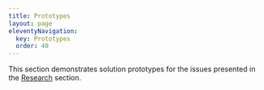 ```yaml
---
title: Prototypes
layout: page
eleventyNavigation:
  key: Prototypes
  order: 40
---
```


This section demonstrates solution prototypes for the issues presented in the [Research](/research/) section.

<!-- Based on the [theming section](/theme), we want to use the `<button>`, `<input>`, `<select>`, and other standard HTML elements and not have specific field component implementations. That leaves a lot of use cases uncovered, compared to existing Vaadin component implementations, specifically:

- conveniently creating accessible forms, including:
  - labels
  - required indicators
  - helpers
  - error/validation messages
- prefix and suffix elements, including:
  - clear input button
  - password reveal button
  - toggle overlay button
  - increment/decrement buttons
- auto-sized text area
- menu bar items that overflow the layout

This section explores these use cases, how we can enhance native HTML components with additional functionality. -->
